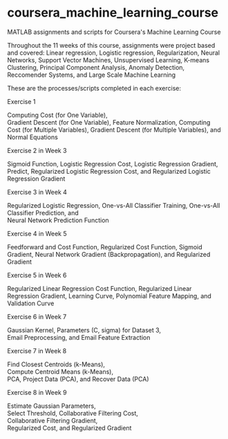 # coursera_machine_learning_course
MATLAB assignments and scripts for Coursera's Machine Learning Course

Throughout the 11 weeks of this course, assignments were project based and covered:
Linear regression,
Logistic regression,
Regularization,
Neural Networks,
Support Vector Machines,
Unsupervised Learning,
  K-means Clustering,
  Principal Component Analysis,
Anomaly Detection,
Reccomender Systems, and
Large Scale Machine Learning

These are the processes/scripts completed in each exercise:

Exercise 1

Computing Cost (for One Variable),	
Gradient Descent (for One Variable),
Feature Normalization,
Computing Cost (for Multiple Variables),
Gradient Descent (for Multiple Variables), and
Normal Equations


Exercise 2 in Week 3

Sigmoid Function,
Logistic Regression Cost,
Logistic Regression Gradient,
Predict,
Regularized Logistic Regression Cost, and
Regularized Logistic Regression Gradient

Exercise 3 in Week 4

Regularized Logistic Regression,
One-vs-All Classifier Training,
One-vs-All Classifier Prediction, and	
Neural Network Prediction Function	

Exercise 4 in Week 5

Feedforward and Cost Function,
Regularized Cost Function,
Sigmoid Gradient,
Neural Network Gradient (Backpropagation), and
Regularized Gradient	

Exercise 5 in Week 6

Regularized Linear Regression Cost Function,
Regularized Linear Regression Gradient,
Learning Curve,
Polynomial Feature Mapping, and	
Validation Curve	

Exercise 6 in Week 7

Gaussian Kernel,
Parameters (C, sigma) for Dataset 3,	
Email Preprocessing, and
Email Feature Extraction	

Exercise 7 in Week 8

Find Closest Centroids (k-Means),	
Compute Centroid Means (k-Means),	
PCA,
Project Data (PCA), and
Recover Data (PCA)	

Exercise 8 in Week 9

Estimate Gaussian Parameters,	
Select Threshold,
Collaborative Filtering Cost,	
Collaborative Filtering Gradient,	
Regularized Cost, and
Regularized Gradient	


